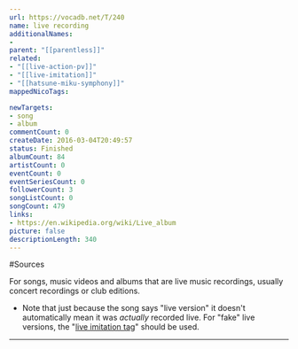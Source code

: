 ```yaml
---
url: https://vocadb.net/T/240
name: live recording
additionalNames: 
- 
parent: "[[parentless]]"
related:
- "[[live-action-pv]]"
- "[[live-imitation]]"
- "[[hatsune-miku-symphony]]"
mappedNicoTags:

newTargets:
- song
- album
commentCount: 0
createDate: 2016-03-04T20:49:57
status: Finished
albumCount: 84
artistCount: 0
eventCount: 0
eventSeriesCount: 0
followerCount: 3
songListCount: 0
songCount: 479
links: 
- https://en.wikipedia.org/wiki/Live_album
picture: false
descriptionLength: 340
---
```


#Sources

For songs, music videos and albums that are live music recordings, usually concert recordings or club editions.

- Note that just because the song says "live version" it doesn't automatically mean it was *actually* recorded live. For "fake" live versions, the "[live imitation tag](https://vocadb.net/T/6918/live-imitation)" should be used.

---

